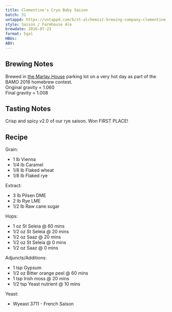 ```yaml
---
title: Clementine's Crye Baby Saison
batch: 31
untappd: https://untappd.com/b/st-alchemist-brewing-company-clementine-s-crye-baby-saison/1700433
style: Saison / Farmhouse Ale
brewdate: 2016-07-23
format: 5gal
HBUs:
ABV:
---
```

## Brewing Notes
Brewed in [the Marlay House](http://themarlayhouse.com/) parking lot on a very hot day as part of the BAMO 2016 homebrew contest.  
Original gravity = 1.060  
Final gravity = 1.008

## Tasting Notes
Crisp and spicy v2.0 of our rye saison. Won FIRST PLACE!

## Recipe
Grain:

  + 1 lb Vienna
  + 1/4 lb Caramel
  + 1/8 lb Flaked wheat
  + 1/8 lb Flaked rye

Extract:

  + 3 lb Pilsen DME
  + 2 lb Rye LME
  + 1/2 lb Raw cane sugar

Hops:

  + 1 oz St Seleia @ 60 mins
  + 1/2 oz St Seleia @ 20 mins
  + 1/2 oz Saaz @ 20 mins
  + 1/2 oz St Seleia @ 0 mins
  + 1/2 oz Saaz @ 0 mins

Adjuncts/Additions:

  + 1 tsp Gypsum
  + 1/2 oz Bitter orange peel @ 60 mins
  + 1 tsp Irish moss @ 20 mins
  + 1/2 tsp Yeast nutrient @ 10 mins

Yeast:

  + Wyeast 3711 - French Saison
